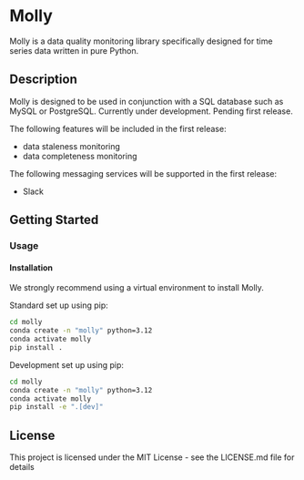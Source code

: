 # Molly

Molly is a data quality monitoring library specifically designed for time series data written in pure Python.

## Description

Molly is designed to be used in conjunction with a SQL database such as MySQL or PostgreSQL. Currently under development. Pending first release.

The following features will be included in the first release:

- data staleness monitoring
- data completeness monitoring

The following messaging services will be supported in the first release:

- Slack

## Getting Started

### Usage

#### Installation

We strongly recommend using a virtual environment to install Molly.

Standard set up using pip:

```bash
cd molly
conda create -n "molly" python=3.12
conda activate molly
pip install .
```

Development set up using pip:

```bash
cd molly
conda create -n "molly" python=3.12
conda activate molly
pip install -e ".[dev]"
```

<!-- TODO: using molly as a TUI or as an airflow DAG -->
<!-- TODO: scheduling -->

## License

This project is licensed under the MIT License - see the LICENSE.md file for details
